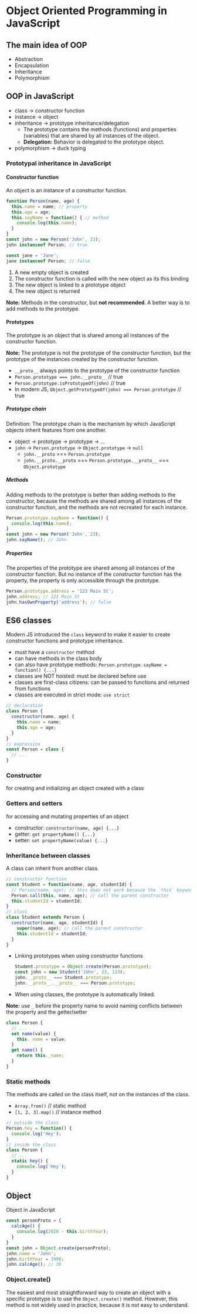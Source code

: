 # Object Oriented Programming in JavaScript

## The main idea of OOP
- Abstraction
- Encapsulation
- Inheritance
- Polymorphism

## OOP in JavaScript
- class -> constructor function
- instance -> object
- inheritance -> prototype inheritance/delegation
  - The prototype contains the methods (functions) and properties (variables) that are shared by all instances of the object.
  - **Delegation:** Behavior is delegated to the prototype object.
- polymorphism -> duck typing

### Prototypal inheritance in JavaScript

#### Constructor function
An object is an instance of a constructor function.
```js
function Person(name, age) {
  this.name = name; // property
  this.age = age;
  this.sayName = function() { // method
    console.log(this.name);
  }
}
const john = new Person('John', 23);
john instanceof Person; // true

const jane = 'Jane';
jane instanceof Person; // false
```
1. A new empty object is created
2. The constructor function is called with the new object as its this binding
3. The new object is linked to a prototype object
4. The new object is returned

**Note:** Methods in the constructor, but **not recommended**. A better way is to add methods to the prototype.

#### Prototypes
The prototype is an object that is shared among all instances of the constructor function.

**Note:** The prototype is not the prototype of the constructor function, but the prototype of the instances created by the constructor function.
- `__proto__` always points to the prototype of the constructor function
- `Person.prototype === john.__proto__` // true
- `Person.prototype.isPrototypeOf(john)` // true
- In modern JS, `Object.getPrototypeOf(john) === Person.prototype` // true

##### Prototype chain
Definition: The prototype chain is the mechanism by which JavaScript objects inherit features from one another.
- object -> prototype -> prototype -> ...
- `john` -> `Person.prototype` -> `Object.prototype` -> `null`
  - `john.__proto` === `Person.prototype`
  - `john.__proto.__proto` === `Person.prototype.__proto__` === `Object.prototype`

##### Methods
Adding methods to the prototype is better than adding methods to the constructor, because the methods are shared among all instances of the constructor function, and the methods are not recreated for each instance.
```js
Person.prototype.sayName = function() {
  console.log(this.name);
}
const john = new Person('John', 23);
john.sayName(); // John
```

##### Properties
The properties of the prototype are shared among all instances of the constructor function.
But no instance of the constructor function has the property, the property is only accessible through the prototype.
```js
Person.prototype.address = '123 Main St';
john.address; // 123 Main St
john.hasOwnProperty('address'); // false
```

## ES6 classes
Modern JS introduced the `class` keyword to make it easier to create constructor functions and prototype inheritance.
- must have a `constructor` method
- can have methods in the class body
- can also have prototype methods: `Person.prototype.sayName = function() {...}`
- classes are NOT hoisted: must be declared before use
- classes are first-class citizens: can be passed to functions and returned from functions
- classes are executed in strict mode: `use strict`

```js
// declaration
class Person {
  constructor(name, age) {
    this.name = name;
    this.age = age;
  }
}
// expression
const Person = class {
  // ...
}
```

### Constructor
for creating and initializing an object created with a class

### Getters and setters
for accessing and mutating properties of an object
- constructor: `constructor(name, age) {...}`
- getter: `get propertyName() {...}`
- setter: `set propertyName(value) {...}`

### Inheritance between classes
A class can inherit from another class.
```js
// constructor function 
const Student = function(name, age, studentId) {
  // Person(name, age); // this does not work because the `this` keyword is not set
  Person.call(this, name, age); // call the parent constructor
  this.studentId = studentId;
}
// class
class Student extends Person {
  constructor(name, age, studentId) {
    super(name, age); // call the parent constructor
    this.studentId = studentId;
  }
}
```

- Linking prototypes when using constructor functions
  ```js
  Student.prototype = Object.create(Person.prototype);
  const john = new Student('John', 23, 123);
  john.__proto__ === Student.prototype;
  john.__proto__.__proto__ === Person.prototype;
  ```
- When using classes, the prototype is automatically linked.

**Note:**
use `_` before the property name to avoid naming conflicts between the property and the getter/setter
```js
class Person {
  // ...
  set name(value) {
    this._name = value;
  }
  get name() {
    return this._name;
  }
}
```

### Static methods
The methods are called on the class itself, not on the instances of the class.
- `Array.from()` // static method
- `[1, 2, 3].map()` // instance method

```js
// outside the class
Person.hey = function() {
  console.log('Hey');
}
// inside the class
class Person {
  // ...
  static hey() {
    console.log('Hey');
  }
}
```

## Object
Object in JavaScript

```js
const personProto = {
  calcAge() {
    console.log(2020 - this.birthYear);
  }
}
const john = Object.create(personProto);
john.name = 'John';
john.birthYear = 1990;
john.calcAge(); // 30
```

### Object.create()
The easiest and most straightforward way to create an object with a specific prototype is to use the `Object.create()` method.
However, this method is not widely used in practice, because it is not easy to understand.
